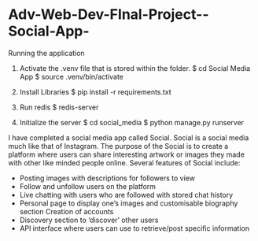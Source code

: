 # Adv-Web-Dev-FInal-Project--Social-App-

Running the application
1. Activate the .venv file that is stored within the folder.
$ cd Social Media App
$ source .venv/bin/activate

2. Install Libraries
$ pip install -r requirements.txt

2. Run redis
$ redis-server

3. Initialize the server
$ cd social_media
$ python manage.py runserver


I have completed a social media app called Social. Social is a social media much like that of Instagram. The purpose of the Social is to create a platform where users can share interesting artwork or images they made with other like minded people online.
Several features of Social include:
- Posting images with descriptions for followers to view
- Follow and unfollow users on the platform
- Live chatting with users who are followed with stored chat history
- Personal page to display one’s images and customisable biography section Creation of accounts
- Discovery section to ‘discover’ other users
- API interface where users can use to retrieve/post specific information
